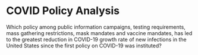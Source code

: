 # COVID Policy Analysis

Which policy among public information campaigns, testing requirements, mass gathering restrictions, mask mandates and vaccine mandates, has led to the greatest reduction in COVID-19 growth rate of new infections in the United States since the first policy on COVID-19 was instituted?
